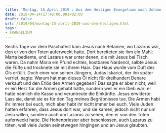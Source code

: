 ```yaml
---
title: 'Montag, 15 April 2019 : Aus dem Heiligen Evangelium nach Johannes - Joh 12,1-11.'
date: 2019-04-14T17:48:00.001+02:00
draft: false
url: /2019/04/montag-15-april-2019-aus-dem-heiligen.html
tags: 
- EVANGELIUM
---
```


Sechs Tage vor dem Paschafest kam Jesus nach Betanien, wo Lazarus war, den er von den Toten auferweckt hatte. Dort bereiteten sie ihm ein Mahl; Marta bediente, und Lazarus war unter denen, die mit Jesus bei Tisch waren. Da nahm Maria ein Pfund echtes, kostbares Nardenöl, salbte Jesus die Füße und trocknete sie mit ihrem Haar. Das Haus wurde vom Duft des Öls erfüllt. Doch einer von seinen Jüngern, Judas Iskariot, der ihn später verriet, sagte: Warum hat man dieses Öl nicht für dreihundert Denare verkauft und den Erlös den Armen gegeben? Das sagte er aber nicht, weil er ein Herz für die Armen gehabt hätte, sondern weil er ein Dieb war; er hatte nämlich die Kasse und veruntreute die Einkünfte. Jesus erwiderte: Lass sie, damit sie es für den Tag meines Begräbnisses tue. Die Armen habt ihr immer bei euch, mich aber habt ihr nicht immer bei euch. Viele Juden hatten erfahren, dass Jesus dort war, und sie kamen, jedoch nicht nur um Jesu willen, sondern auch um Lazarus zu sehen, den er von den Toten auferweckt hatte. Die Hohenpriester aber beschlossen, auch Lazarus zu töten, weil viele Juden seinetwegen hingingen und an Jesus glaubten.